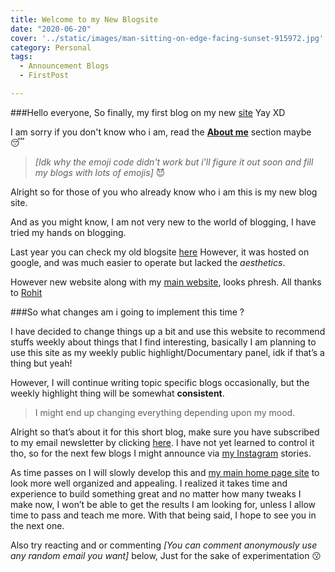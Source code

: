 ```yaml
---
title: Welcome to my New Blogsite
date: "2020-06-20"
cover: '../static/images/man-sitting-on-edge-facing-sunset-915972.jpg'
category: Personal
tags:
  - Announcement Blogs
  - FirstPost

---
```

###Hello everyone,
So finally, my first blog on my new [site](https://blog.teeaarbee.com) Yay XD


I am sorry if you don't know who i am, read the **[About me](https://blog.teeaarbee.com/about/)** section maybe :sleeping:  
>*[Idk why the emoji code didn't work but i'll figure it out soon and fill my blogs with lots of emojis]* 😈

Alright so for those of you who already know who i am this is my new blog site.

And as you might know, I am not very new to the world of blogging, I have tried my hands on blogging.

Last year you can check my old blogsite [here](https://teeaarbee.blogspot.com/)
However, it was hosted on google, and was much easier to operate but lacked the *aesthetics*.

However new website along with my [main website](https://www.teeaarbee.com), looks phresh.
All thanks to [Rohit](https://www.instagram.com/uiux.rohit/) 

###So what changes am i going to implement this time ?

I have decided to change things up a bit and use this website to recommend stuffs weekly about things that I find interesting, 
basically I am planning to use this site as my weekly public highlight/Documentary panel, idk if that’s a thing but yeah!

However, I will continue writing topic specific blogs occasionally, but the weekly highlight thing will be somewhat **consistent**.

>I might end up changing everything depending upon my mood.

Alright so that’s about it for this short blog, make sure you have subscribed to my email newsletter by clicking [here](https://teeaarbee.com/#blog). 
I have not yet learned to control it tho, so for the next few blogs I might announce via [my Instagram](https://www.instagram.com/teeeaaarbeee) stories.

As time passes on I will slowly develop this and [my main home page site](https://www.teeaarbee.com) to look more well organized and appealing. 
I realized it takes time and experience to build something great and no matter how many tweaks I make now, I won’t be able to get the results I am looking for, unless I allow time to pass and teach me more. 
With that being said, I hope to see you in the next one.

Also try reacting and or commenting *[You can comment anonymously use any random email you want]* below, 
Just for the sake of experimentation 😗
